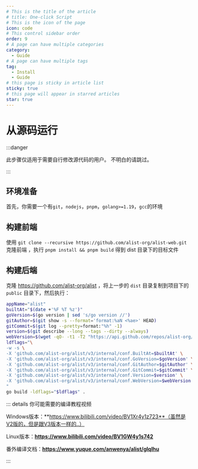 ```yaml
---
# This is the title of the article
# title: One-click Script
# This is the icon of the page
icon: code
# This control sidebar order
order: 9
# A page can have multiple categories
category:
  - Guide
# A page can have multiple tags
tag:
  - Install
  - Guide
# this page is sticky in article list
sticky: true
# this page will appear in starred articles
star: true
---
```


# 从源码运行

:::danger

此步骤仅适用于需要自行修改源代码的用户。 不明白的请跳过。

:::

## 环境准备

首先，你需要一个有`git`，`nodejs`，`pnpm`，`golang>=1.19`，`gcc`的环境

## 构建前端

使用 `git clone --recursive https://github.com/alist-org/alist-web.git` 克隆前端 ，执行 `pnpm install && pnpm build` 得到 dist 目录下的目标文件

## 构建后端

克隆 https://github.com/alist-org/alist ，将上一步的 `dist` 目录复制到项目下的 `public` 目录下，然后执行：

```bash
appName="alist"
builtAt="$(date +'%F %T %z')"
goVersion=$(go version | sed 's/go version //')
gitAuthor=$(git show -s --format='format:%aN <%ae>' HEAD)
gitCommit=$(git log --pretty=format:"%h" -1)
version=$(git describe --long --tags --dirty --always)
webVersion=$(wget -qO- -t1 -T2 "https://api.github.com/repos/alist-org/alist-web/releases/latest" | grep "tag_name" | head -n 1 | awk -F ":" '{print $2}' | sed 's/\"//g;s/,//g;s/ //g')
ldflags="\
-w -s \
-X 'github.com/alist-org/alist/v3/internal/conf.BuiltAt=$builtAt' \
-X 'github.com/alist-org/alist/v3/internal/conf.GoVersion=$goVersion' \
-X 'github.com/alist-org/alist/v3/internal/conf.GitAuthor=$gitAuthor' \
-X 'github.com/alist-org/alist/v3/internal/conf.GitCommit=$gitCommit' \
-X 'github.com/alist-org/alist/v3/internal/conf.Version=$version' \
-X 'github.com/alist-org/alist/v3/internal/conf.WebVersion=$webVersion' \
"
go build -ldflags="$ldflags" .
```







::: details 你可能需要的编译教程视频

Windows版本：**https://www.bilibili.com/video/BV1Xr4y1z723**（虽然是V2版的，但是跟V3版本一样的..）

Linux版本：**https://www.bilibili.com/video/BV1GW4y1s742**

番外编译文档：**https://www.yuque.com/anwenya/alist/glqlhu**

::: 
